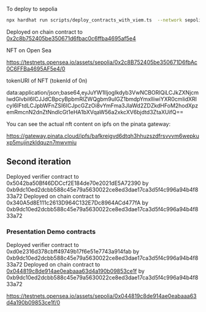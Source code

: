 To deploy to sepolia

```sh
npx hardhat run scripts/deploy_contracts_with_viem.ts  --network sepolia 
```

Deployed on chain contract to [0x2c8b752405be350671d6fbac0c6ffba4695af5e4](https://sepolia.etherscan.io/address/0x2c8b752405be350671d6fbac0c6ffba4695af5e4)



NFT on Open Sea

https://testnets.opensea.io/assets/sepolia/0x2c8B752405be350671D6fbAc0C6FFBa4695AF5e4/0

tokenURI of NFT (tokenId of 0n)

data:application/json;base64,eyJuYW1lIjogIkdyb3VwNCBORlQiLCJkZXNjcmlwdGlvbiI6ICJJdCBpcyBpbmRlZWQgbm9uIGZ1bmdpYmxlIiwiYXR0cmlidXRlcyI6IFtdLCJpbWFnZSI6ICJpcGZzOi8vYmFma3JlaWd2ZDZkdHFoM2hodXpzemRmcnN2dnZtNndlcGt1eHA1bXVqaW56a2xkcXV6bjdtd3ZtaXUifQ==

You can see the actual nft content on ipfs on the pinata gateway:

https://gateway.pinata.cloud/ipfs/bafkreigvd6dtqh3hhuzszdfrsvvvm6wepkuxp5mujinzkldquzn7mwvmiu



## Second iteration

Deployed verifier contract to 0x5042ba50Bf46DDCcf2E184de70e2021dE5A72390 by 0xb9dc10ed2dcbb588c45e79a5630022ce8ed3dae17ca3d5f4c996a94b4f833a72
Deployed on chain contract to 0x340A5d8E111c2613D964C132E7Dc8964ACd477fA by 0xb9dc10ed2dcbb588c45e79a5630022ce8ed3dae17ca3d5f4c996a94b4f833a72


### Presentation Demo contracts

Deployed verifier contract to 0xd0e2316d378cbff49749b17f6e51e7743a914fab by 0xb9dc10ed2dcbb588c45e79a5630022ce8ed3dae17ca3d5f4c996a94b4f833a72
Deployed on chain contract to [0x044819c8de914ae0eabaaa63d4a190b09853ce1f](https://sepolia.etherscan.io/address/0x044819c8de914ae0eabaaa63d4a190b09853ce1f) by 0xb9dc10ed2dcbb588c45e79a5630022ce8ed3dae17ca3d5f4c996a94b4f833a72


https://testnets.opensea.io/assets/sepolia/0x044819c8de914ae0eabaaa63d4a190b09853ce1f/0
